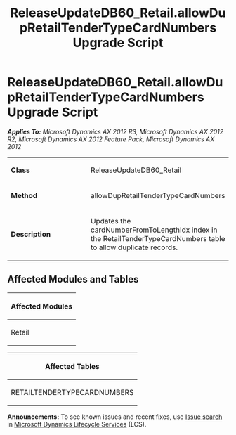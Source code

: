﻿---
title: ReleaseUpdateDB60_Retail.allowDupRetailTenderTypeCardNumbers Upgrade Script
TOCTitle: ReleaseUpdateDB60_Retail.allowDupRetailTenderTypeCardNumbers Upgrade Script
ms:assetid: af3afb5c-abba-b2ff-8e0e-3902d00e6f77
ms:mtpsurl: https://msdn.microsoft.com/en-us/library/JJ686562(v=AX.60)
ms:contentKeyID: 49710516
ms.date: 05/18/2015
mtps_version: v=AX.60
---

# ReleaseUpdateDB60\_Retail.allowDupRetailTenderTypeCardNumbers Upgrade Script 


_**Applies To:** Microsoft Dynamics AX 2012 R3, Microsoft Dynamics AX 2012 R2, Microsoft Dynamics AX 2012 Feature Pack, Microsoft Dynamics AX 2012_

<table>
<colgroup>
<col style="width: 50%" />
<col style="width: 50%" />
</colgroup>
<tbody>
<tr class="odd">
<td><p><strong>Class</strong></p></td>
<td><p>ReleaseUpdateDB60_Retail</p></td>
</tr>
<tr class="even">
<td><p><strong>Method</strong></p></td>
<td><p>allowDupRetailTenderTypeCardNumbers</p></td>
</tr>
<tr class="odd">
<td><p><strong>Description</strong></p></td>
<td><p>Updates the cardNumberFromToLengthIdx index in the RetailTenderTypeCardNumbers table to allow duplicate records.</p></td>
</tr>
</tbody>
</table>


## Affected Modules and Tables

<table>
<colgroup>
<col style="width: 100%" />
</colgroup>
<thead>
<tr class="header">
<th><p>Affected Modules</p></th>
</tr>
</thead>
<tbody>
<tr class="odd">
<td><p>Retail</p></td>
</tr>
</tbody>
</table>


<table>
<colgroup>
<col style="width: 100%" />
</colgroup>
<thead>
<tr class="header">
<th><p>Affected Tables</p></th>
</tr>
</thead>
<tbody>
<tr class="odd">
<td><p>RETAILTENDERTYPECARDNUMBERS</p></td>
</tr>
</tbody>
</table>

  
**Announcements:** To see known issues and recent fixes, use [Issue search](http://go.microsoft.com/fwlink/?linkid=389258) in [Microsoft Dynamics Lifecycle Services](http://go.microsoft.com/fwlink/?linkid=306505) (LCS).

